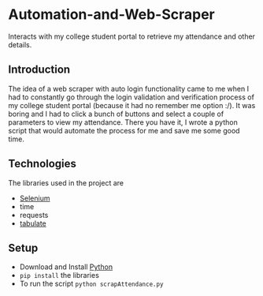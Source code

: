 # Automation-and-Web-Scraper
Interacts with my college student portal to retrieve my attendance and other details.

## Introduction

The idea of a web scraper with auto login functionality came to me when I had to constantly go through the login validation and verification process of my college student portal (because it had no remember me option :/). It was boring and I had to click a bunch of buttons and select a couple of parameters to view my attendance. There you have it, I wrote a python script that would automate the process for me and save me some good time.

## Technologies

The libraries used in the project are
* [Selenium](https://pypi.org/project/selenium/)
* time
* requests
* [tabulate](https://pypi.org/project/tabulate/)

## Setup

* Download and Install [Python](https://www.python.org/downloads/)
* `pip install` the libraries
* To run the script `python scrapAttendance.py`
